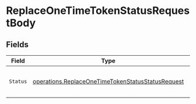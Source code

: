 # ReplaceOneTimeTokenStatusRequestBody


## Fields

| Field                                                                                                                  | Type                                                                                                                   | Required                                                                                                               | Description                                                                                                            |
| ---------------------------------------------------------------------------------------------------------------------- | ---------------------------------------------------------------------------------------------------------------------- | ---------------------------------------------------------------------------------------------------------------------- | ---------------------------------------------------------------------------------------------------------------------- |
| `Status`                                                                                                               | [operations.ReplaceOneTimeTokenStatusStatusRequest](../../models/operations/replaceonetimetokenstatusstatusrequest.md) | :heavy_check_mark:                                                                                                     | The new status of the one-time token.                                                                                  |